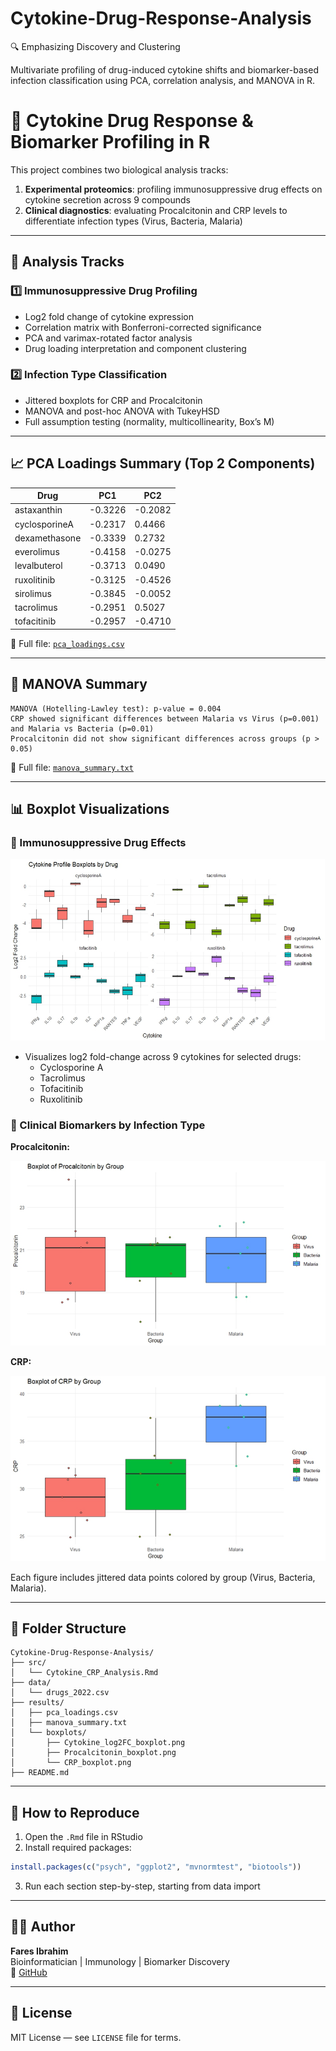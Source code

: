 # Cytokine-Drug-Response-Analysis
🔍 Emphasizing Discovery and Clustering 

Multivariate profiling of drug-induced cytokine shifts and biomarker-based infection classification using PCA, correlation analysis, and MANOVA in R.

# 🧬 Cytokine Drug Response & Biomarker Profiling in R

This project combines two biological analysis tracks:

1. **Experimental proteomics**: profiling immunosuppressive drug effects on cytokine secretion across 9 compounds  
2. **Clinical diagnostics**: evaluating Procalcitonin and CRP levels to differentiate infection types (Virus, Bacteria, Malaria)

---

## 🧠 Analysis Tracks

### 1️⃣ Immunosuppressive Drug Profiling
- Log2 fold change of cytokine expression
- Correlation matrix with Bonferroni-corrected significance
- PCA and varimax-rotated factor analysis
- Drug loading interpretation and component clustering

### 2️⃣ Infection Type Classification
- Jittered boxplots for CRP and Procalcitonin
- MANOVA and post-hoc ANOVA with TukeyHSD
- Full assumption testing (normality, multicollinearity, Box’s M)

---

## 📈 PCA Loadings Summary (Top 2 Components)

| Drug          | PC1     | PC2     |
|---------------|---------|---------|
| astaxanthin   | -0.3226 | -0.2082 |
| cyclosporineA | -0.2317 |  0.4466 |
| dexamethasone | -0.3339 |  0.2732 |
| everolimus    | -0.4158 | -0.0275 |
| levalbuterol  | -0.3713 |  0.0490 |
| ruxolitinib   | -0.3125 | -0.4526 |
| sirolimus     | -0.3845 | -0.0052 |
| tacrolimus    | -0.2951 |  0.5027 |
| tofacitinib   | -0.2957 | -0.4710 |

📄 Full file: [`pca_loadings.csv`](results/pca_loadings.csv)

---

## 🔬 MANOVA Summary

```
MANOVA (Hotelling-Lawley test): p-value = 0.004
CRP showed significant differences between Malaria vs Virus (p=0.001) and Malaria vs Bacteria (p=0.01)
Procalcitonin did not show significant differences across groups (p > 0.05)
```

📄 Full file: [`manova_summary.txt`](results/manova_summary.txt)

---

## 📊 Boxplot Visualizations

### 🔹 Immunosuppressive Drug Effects

![Cytokine Boxplot](results/boxplots/Cytokine_log2FC_boxplot.png)

- Visualizes log2 fold-change across 9 cytokines for selected drugs:
  - Cyclosporine A
  - Tacrolimus
  - Tofacitinib
  - Ruxolitinib

### 🔹 Clinical Biomarkers by Infection Type

**Procalcitonin:**

![Procalcitonin Boxplot](results/boxplots/Procalcitonin_boxplot.png)

**CRP:**

![CRP Boxplot](results/boxplots/CRP_boxplot.png)

Each figure includes jittered data points colored by group (Virus, Bacteria, Malaria).

---

## 📂 Folder Structure

```
Cytokine-Drug-Response-Analysis/
├── src/
│   └── Cytokine_CRP_Analysis.Rmd
├── data/
│   └── drugs_2022.csv
├── results/
│   ├── pca_loadings.csv
│   ├── manova_summary.txt
│   └── boxplots/
│       ├── Cytokine_log2FC_boxplot.png
│       ├── Procalcitonin_boxplot.png
│       └── CRP_boxplot.png
├── README.md
```

---

## 🚀 How to Reproduce

1. Open the `.Rmd` file in RStudio  
2. Install required packages:
```r
install.packages(c("psych", "ggplot2", "mvnormtest", "biotools"))
```
3. Run each section step-by-step, starting from data import

---

## 👨‍💻 Author

**Fares Ibrahim**  
Bioinformatician | Immunology | Biomarker Discovery  
🔗 [GitHub](https://github.com/Fares77-a11y)

---

## 📄 License

MIT License — see `LICENSE` file for terms.
